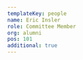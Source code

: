 ```yaml
---
templateKey: people
name: Eric Insler
role: Committee Member
org: alumni
pos: 101
additional: true
---
```


